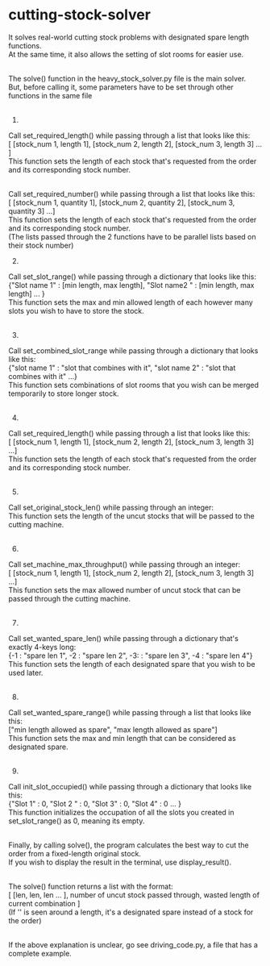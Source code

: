 # cutting-stock-solver
It solves real-world cutting stock problems with designated spare length functions. <br>
At the same time, it also allows the setting of slot rooms for easier use.<br>
<br>

The solve() function in the heavy_stock_solver.py file is the main solver. <br>
But, before calling it, some parameters have to be set through other functions in the same file <br>
<br>

1. <br>
&#9; &#9; Call set_required_length() while passing through a list that looks like this: <br>
&#9; &#9; &#9; [ [stock_num 1, length 1], [stock_num 2, length 2], [stock_num 3, length 3] ... ] <br>
&#9; &#9; This function sets the length of each stock that's requested from the order and its corresponding stock number. <br>
<br>

&#9; &#9; Call set_required_number() while passing through a list that looks like this: <br>
&#9; &#9; &#9; [ [stock_num 1, quantity 1], [stock_num 2, quantity 2], [stock_num 3, quantity 3] ...] <br>
&#9; &#9; This function sets the length of each stock that's requested from the order and its corresponding stock number. <br>
&#9; &#9; (The lists passed through the 2 functions have to be parallel lists based on their stock number)
<br>

2. <br>
&#9; &#9;  Call set_slot_range() while passing through a dictionary that looks like this: <br>
&#9; &#9; &#9; {"Slot name 1" : [min length, max length], "Slot name2 " : [min length, max length] ... } <br>
&#9; &#9; This function sets the max and min allowed length of each however many slots you wish to have to store the stock. <br>
<br>

3. <br>
&#9; Call set_combined_slot_range while passing through a dictionary that looks like this: <br>
&#9; &#9; {"slot name 1" : "slot that combines with it", "slot name 2" : "slot that combines with it" ...} <br>
&#9; This function sets combinations of slot rooms that you wish can be merged temporarily to store longer stock. <br>
<br>

4. <br>
&#9; &#9; Call set_required_length() while passing through a list that looks like this: <br>
&#9; &#9; &#9; [ [stock_num 1, length 1], [stock_num 2, length 2], [stock_num 3, length 3] ...] <br>
&#9; &#9; This function sets the length of each stock that's requested from the order and its corresponding stock number. <br>
<br>

5. <br>
&#9; &#9; Call set_original_stock_len() while passing through an integer: <br>
&#9; &#9; This function sets the length of the uncut stocks that will be passed to the cutting machine. <br>
<br>

6. <br>
&#9; &#9; Call set_machine_max_throughput() while passing through an integer: <br>
&#9; &#9; &#9; [ [stock_num 1, length 1], [stock_num 2, length 2], [stock_num 3, length 3] ...] <br>
&#9; &#9; This function sets the max allowed number of uncut stock that can be passed through the cutting machine. <br>
<br>

7. <br>
&#9; &#9; Call set_wanted_spare_len() while passing through a dictionary that's exactly 4-keys long: <br>
&#9; &#9; &#9; {-1 : "spare len 1", -2 : "spare len 2", -3: : "spare len 3", -4 : "spare len 4"} <br>
&#9; &#9; This function sets the length of each designated spare that you wish to be used later. <br>
<br>

8. <br>
&#9; &#9; Call set_wanted_spare_range() while passing through a list that looks like this: <br>
&#9; &#9; &#9; ["min length allowed as spare", "max length allowed as spare"] <br>
&#9; &#9; This function sets the max and min length that can be considered as designated spare. <br>
<br>

9. <br>
&#9; &#9; Call init_slot_occupied() while passing through a dictionary that looks like this: <br>
&#9; &#9; &#9; {"Slot 1" : 0, "Slot 2 " : 0, "Slot 3" : 0, "Slot 4" : 0 ... } <br>
&#9; &#9; This function initializes the occupation of all the slots you created in set_slot_range() as 0, meaning its empty. <br>
<br>

Finally, by calling solve(), the program calculates the best way to cut the order from a fixed-length original stock. <br>
If you wish to display the result in the terminal, use display_result(). <br>
<br>

The solve() function returns a list with the format:<br>
&#9; [ [len, len, len ... ], number of uncut stock passed through, wasted length of current combination ] <br>
&#9; (If '' is seen around a length, it's a designated spare instead of a stock for the order) <br>
<br>

If the above explanation is unclear, go see driving_code.py, a file that has a complete example. 
